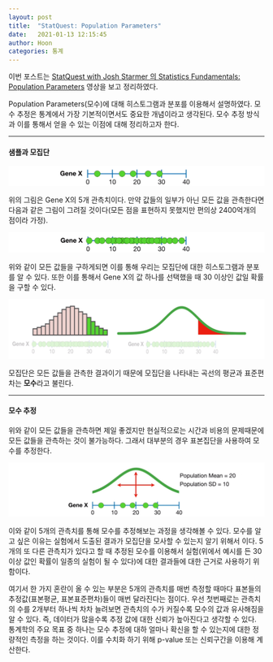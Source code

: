 ```yaml
---
layout: post
title:  "StatQuest: Population Parameters"
date:   2021-01-13 12:15:45
author: Hoon
categories: 통계
---
```


이번 포스트는 [StatQuest with Josh Starmer 의 Statistics Fundamentals: Population Parameters](https://www.youtube.com/watch?v=vikkiwjQqfU&list=PLblh5JKOoLUK0FLuzwntyYI10UQFUhsY9&index=4) 영상을 보고 정리하였다. 

Population Parameters(모수)에 대해 히스토그램과 분포를 이용해서 설명하였다. 모수 추정은 통계에서 가장 기본적이면서도 중요한 개념이라고 생각된다. 모수 추정 방식과 이를 통해서 얻을 수 있는 이점에 대해 정리하고자 한다.

----

#### 샘플과 모집단

![Population_Parameters1.PNG](https://github.com/hoon-923/hoon-923.github.io/blob/master/_images/Population_Parameters1.PNG?raw=true)

위의 그림은 Gene X의 5개 관측치이다. 만약 값들의 일부가 아닌 모든 값을 관측한다면 다음과 같은 그림이 그려질 것이다(모든 점을 표현하지 못했지만 편의상 2400억개의 점이라 가정).

![Population_Parameters2.PNG](https://github.com/hoon-923/hoon-923.github.io/blob/master/_images/Population_Parameters2.PNG?raw=true)

위와 같이 모든 값들을 구하게되면 이를 통해 우리는 모집단에 대한 히스토그램과 분포를 알 수 있다. 또한 이를 통해서 Gene X의 값 하나를 선택했을 때 30 이상인 값일 확률을 구할 수 있다.

![Population_Parameters3.PNG](https://github.com/hoon-923/hoon-923.github.io/blob/master/_images/Population_Parameters3.PNG?raw=true)

모집단은 모든 값들을 관측한 결과이기 때문에 모집단을 나타내는 곡선의 평균과 표준편차는 **모수**라고 불린다.

-----

#### 모수 추정

위와 같이 모든 값들을 관측하면 제일 좋겠지만 현실적으로는 시간과 비용의 문제때문에 모든 값들을 관측하는 것이 불가능하다. 그래서 대부분의 경우 표본집단을 사용하여 모수를 추정한다.

![Population_Parameters4.PNG](https://github.com/hoon-923/hoon-923.github.io/blob/master/_images/Population_Parameters4.PNG?raw=true)

이와 같이 5개의 관측치를  통해 모수를 추정해보는 과정을 생각해볼 수 있다. 모수를 알고 싶은 이유는 실험에서 도출된 결과가 모집단을 모사할 수 있는지 알기 위해서 이다. 5개의 또 다른 관측치가 있다고 할 때 추정된 모수를 이용해서 실험(위에서 예시를 든 30 이상 값인 확률이 일종의 실험이 될 수 있다)에 대한 결과들에 대한 근거로 사용하기 위함이다. 

여기서 한 가지 혼란이 올 수 있는 부분은 5개의 관측치를 매번 측정할 때마다 표본들의 추정값(표본평균, 표본표준편차)들이 매번 달라진다는 점이다. 우선 첫번째로는 관측치의 수를 2개부터 하나씩 차차 늘려보면 관측치의 수가 커질수록 모수의 값과 유사해짐을 알 수 있다. 즉, 데이터가 많을수록 추정 값에 대한 신뢰가 높아진다고 생각할 수 있다. 통계학의 주요 목표 중 하나는 모수 추정에 대하 얼마나 확신을 할 수 있는지에 대한 정량적인 측정을 하는 것이다. 이를 수치화 하기 위해 p-value 또는 신뢰구간을 이용해 계산한다.

